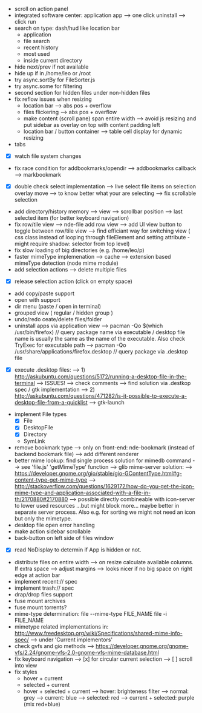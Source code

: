 - scroll on action panel
- integrated software center: application app
	--> one click uninstall
	--> click run
- search on type: dash/hud like location bar
	- application
	- file search
	- recent history
	- most used
	- inside current directory
- hide next/prev if not available
- hide up if in /home/leo or /root
- try async.sortBy for FileSorter.js
- try async.some for filtering
- second section for hidden files under non-hidden files
- fix reflow issues when resizing
	- location bar --> abs pos + overflow
	- files flickering --> abs pos + overflow
	- make content (scroll pane) span entire width --> avoid js resizing
		and put sidebar as overlay on top with content padding left
	- location bar / button container --> table cell display for dynamic resizing
- tabs
- [x] watch file system changes
- fix race condition for addbookmarks/opendir
	--> addbookmarks callback --> markbookmark
- [x] double check select implementation
	--> live select file items on selection overlay move --> to know better what your are selecting
	--> fix scrollable selection
- add directory/history memory
	--> view
	--> scrollbar position
	--> last selected item (for better keyboard navigation)
- fix row/tile view
	--> nde-file add row view
	--> add UI view button to toggle between row/tile view
	--> find efficiant way for switching view ( css class instead of looping through fileElement and setting attribute - might require shadow: selector from top level)
- fix slow loading of big directories (e.g. /home/leo/p)
- faster mimeType implemenation
	--> cache
	--> extension based mimeType detection (node mime module)
- add selection actions
	--> delete multiple files
- [x] release selection action (click on empty space)
- add copy/paste support
- open with support
- dir menu (paste / open in terminal)
- grouped view ( regular / hidden group )
- undo/redo ceate/delete files/folder
- uninstall apps via application view
	--> pacman -Qo $(which /usr/bin/firefox) // query package name via executable / desktop file name is usually the same as the name of the executable. Also check TryExec for executable path
	--> pacman -Qo /usr/share/applications/firefox.desktop // query package via .desktop file
- [x] execute .desktop files:
	--> 1) http://askubuntu.com/questions/5172/running-a-desktop-file-in-the-terminal
	-->    ISSUES! --> check comments
	-->    find solution via .destkop spec / gtk implementation
	--> 2) http://askubuntu.com/questions/471282/is-it-possible-to-execute-a-desktop-file-from-a-quicklist
	-->    gtk-launch
- implement File types
	- [x] File
	- [x] DesktopFile
	- [x] Directory
	- SymLink
- remove bookmark type
	--> only on front-end: nde-bookmark (instead of backend bookmark file)
	--> add different renderer
- better mime lookup: find single process solution for mimedb command
	--> see 'file.js' 'getMimeType' function
	--> glib mime-server solution:
	--> https://developer.gnome.org/gio/stable/gio-GContentType.html#g-content-type-get-mime-type
	--> http://stackoverflow.com/questions/1629172/how-do-you-get-the-icon-mime-type-and-application-associated-with-a-file-in-th/2170880#2170880
	--> possible directly combineable with icon-server to lower used resources ...but might block more... maybe better in separate server process. Also e.g. for sorting we might not need an icon but only the mimetype.
- desktop file open error handling
- make action sidebar scrollable
- back-button on left side of files window
- [x] read NoDisplay to determin if App is hidden or not.
- distribute files on entire width
	--> on resize calculate available columns. If extra space --> adjust margins
	--> looks nicer if no big space on right edge at action bar
- implement recent:// spec
- implement trash:// spec
- drap/drop files support
- fuse mount archives
- fuse mount torrents?
- mime-type determination: file --mime-type FILE_NAME
	file -i FILE_NAME
- mimetype related implementations in: http://www.freedesktop.org/wiki/Specifications/shared-mime-info-spec/
--> under 'Current implementors'
- check gvfs and gio methods
	--> https://developer.gnome.org/gnome-vfs/2.24/gnome-vfs-2.0-gnome-vfs-mime-database.html
- fix keyboard navigation
	--> [x] for circular current selection
	--> [ ] scroll into view
- fix styles
	- hover + current
	- selected + current
	- hover + selected + current
	--> hover:    brighteness filter
	--> normal:   grey
	--> current:  blue
	--> selected: red
	--> current + selected: purple (mix red+blue)